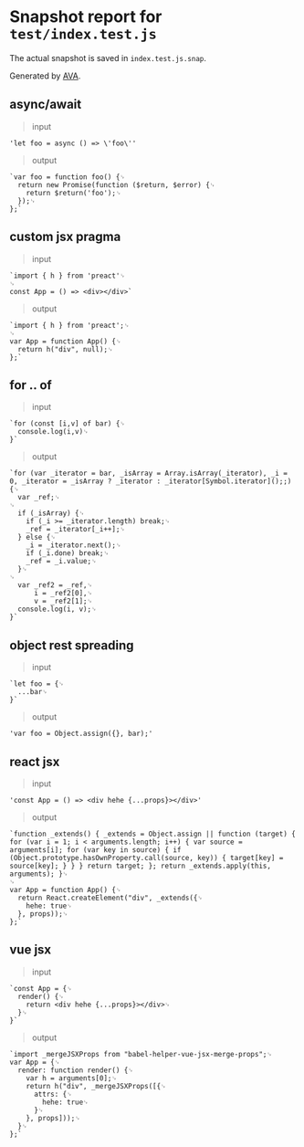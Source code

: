 # Snapshot report for `test/index.test.js`

The actual snapshot is saved in `index.test.js.snap`.

Generated by [AVA](https://ava.li).

## async/await

> input

    'let foo = async () => \'foo\''

> output

    `var foo = function foo() {␊
      return new Promise(function ($return, $error) {␊
        return $return('foo');␊
      });␊
    };`

## custom jsx pragma

> input

    `import { h } from 'preact'␊
    ␊
    const App = () => <div></div>`

> output

    `import { h } from 'preact';␊
    ␊
    var App = function App() {␊
      return h("div", null);␊
    };`

## for .. of

> input

    `for (const [i,v] of bar) {␊
      console.log(i,v)␊
    }`

> output

    `for (var _iterator = bar, _isArray = Array.isArray(_iterator), _i = 0, _iterator = _isArray ? _iterator : _iterator[Symbol.iterator]();;) {␊
      var _ref;␊
    ␊
      if (_isArray) {␊
        if (_i >= _iterator.length) break;␊
        _ref = _iterator[_i++];␊
      } else {␊
        _i = _iterator.next();␊
        if (_i.done) break;␊
        _ref = _i.value;␊
      }␊
    ␊
      var _ref2 = _ref,␊
          i = _ref2[0],␊
          v = _ref2[1];␊
      console.log(i, v);␊
    }`

## object rest spreading

> input

    `let foo = {␊
      ...bar␊
    }`

> output

    'var foo = Object.assign({}, bar);'

## react jsx

> input

    'const App = () => <div hehe {...props}></div>'

> output

    `function _extends() { _extends = Object.assign || function (target) { for (var i = 1; i < arguments.length; i++) { var source = arguments[i]; for (var key in source) { if (Object.prototype.hasOwnProperty.call(source, key)) { target[key] = source[key]; } } } return target; }; return _extends.apply(this, arguments); }␊
    ␊
    var App = function App() {␊
      return React.createElement("div", _extends({␊
        hehe: true␊
      }, props));␊
    };`

## vue jsx

> input

    `const App = {␊
      render() {␊
        return <div hehe {...props}></div>␊
      }␊
    }`

> output

    `import _mergeJSXProps from "babel-helper-vue-jsx-merge-props";␊
    var App = {␊
      render: function render() {␊
        var h = arguments[0];␊
        return h("div", _mergeJSXProps([{␊
          attrs: {␊
            hehe: true␊
          }␊
        }, props]));␊
      }␊
    };`
